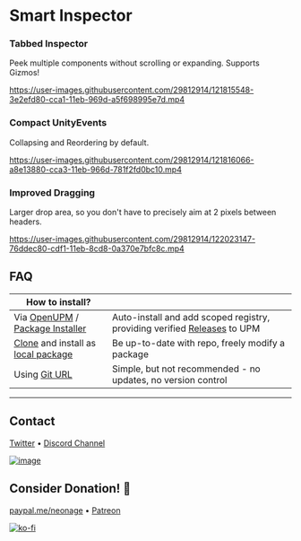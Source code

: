 # Smart Inspector
 
 ### **Tabbed Inspector** 
Peek multiple components without scrolling or expanding. Supports Gizmos!

https://user-images.githubusercontent.com/29812914/121815548-3e2efd80-cca1-11eb-969d-a5f698995e7d.mp4




### **Compact UnityEvents** 
Collapsing and Reordering by default.

https://user-images.githubusercontent.com/29812914/121816066-a8e13880-cca3-11eb-966d-781f2fd0bc10.mp4

### **Improved Dragging**
Larger drop area, so you don't have to precisely aim at 2 pixels between headers.

https://user-images.githubusercontent.com/29812914/122023147-76ddec80-cdf1-11eb-8cd8-0a370e7bfc8c.mp4

## FAQ

| **How to install?** | |
|-------------|-------------|
| Via [OpenUPM](https://openupm.com/packages/com.av.smart-inspector/) / [Package Installer](https://package-installer.glitch.me/v1/installer/OpenUPM/com.av.smart-inspector?registry=https%3A%2F%2Fpackage.openupm.com)    | Auto-install and add scoped registry, providing verified [Releases](https://github.com/neon-age/Smart-Inspector/releases) to UPM |
| [Clone](https://docs.github.com/en/github/creating-cloning-and-archiving-repositories/cloning-a-repository-from-github/cloning-a-repository) and install as [local package](https://docs.unity3d.com/Manual/upm-ui-local.html)     | Be up-to-date with repo, freely modify a package |
| Using [Git URL](https://docs.unity3d.com/Manual/upm-ui-giturl.html) | Simple, but not recommended - no updates, no version control  |


---------------------

## Contact
[Twitter](https://twitter.com/_neonage) 
• [Discord Channel](https://discord.gg/u6g6zUm9G4)

[![image](https://user-images.githubusercontent.com/29812914/121816656-0cb93080-cca7-11eb-954a-344cfd31f530.png)](https://discord.gg/u6g6zUm9G4)


## Consider Donation! 💊
[paypal.me/neonage](https://paypal.me/neonage) • [Patreon](https://www.patreon.com/neonage?fan_landing=true)

[![ko-fi](https://www.ko-fi.com/img/githubbutton_sm.svg)](https://ko-fi.com/L4L02M51R)

